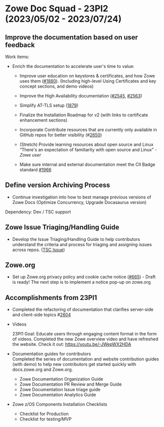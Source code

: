 # Zowe Doc Squad - 23PI2 (2023/05/02 - 2023/07/24)

## Improve the documentation based on user feedback

Work items: 

- Enrich the documentation to accelerate user's time to value:

  - Improve user education on keystores & certificates, and how Zowe uses them ([#1880](https://github.com/zowe/community/issues/1880)). (Including high-level Using Certificates and key concept sections, and demo videos)
    
  - Improve the High Availability documentation ([#2545](https://github.com/zowe/docs-site/issues/2545), [#2563](https://github.com/zowe/docs-site/issues/2563))

  - Simplify AT-TLS setup ([1879](https://github.com/zowe/community/issues/1879))

  - Finalize the Installation Roadmap for v2 (with links to certificate enhancement sections)

  - Incorporate Contribute resources that are currently only available in GitHub repos for better visibility (#[2650](https://github.com/zowe/docs-site/issues/2605))

  - (Stretch) Provide learning resources about open source and Linux 
     “There's an expectation of familiarity with open source and Linux”  - *Zowe user*
    
  - Make sure internal and external documentation meet the CII Badge standard [#1966](https://github.com/zowe/vscode-extension-for-zowe/issues/1966)

   
## Define version Archiving Process

* Continue investigation into how to best manage previous versions of Zowe Docs (Optimize Concurrency, Upgrade Docasaurus version) 

Dependency: Dev / TSC support

## Zowe Issue Triaging/Handling Guide

* Develop the Issue Triaging/Handling Guide to help contributors understand the criteria and process for triaging and assigning issues across repos. ([TSC Issue](https://github.com/zowe/community/blob/master/Technical-Steering-Committee/issues.md#issues))
## Zowe.org 

- Set up Zowe.org privacy policy and cookie cache notice ([#665](https://github.com/zowe/zowe.github.io/issues/665)) - Draft is ready! The next step is to implement a notice pop-up on zowe.org

## Accomplishments from 23PI1

* Completed the refactoring of documentation that clarifies server-side and client-side topics #[2604](https://github.com/zowe/docs-site/issues/2604)

* Videos

  23PI1 Goal: Educate users through engaging content format in the form of videos. Completed the new Zowe overview video and have refreshed the website. Check it out: https://youtu.be/-JWepWX2HDA

* Documentation guides for contributors  
 Completed the series of documentation and website contribution guides (with demo) to help new contributors get started quickly with docs.zowe.org and Zowe.org.
  - Zowe Documentation Organization Guide
  - Zowe Documentation PR Review and Merge Guide
  - Zowe Documentation Issue triage guide
  - Zowe Documentation Analytics Guide

* Zowe z/OS Components Installation Checklists  

  * Checklist for Production
  * Checklist for testing/MVP
